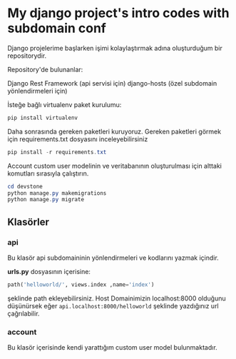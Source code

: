 # My django project's intro codes with subdomain conf
Django projelerime başlarken işimi kolaylaştırmak adına oluşturduğum bir repositorydir.

Repository'de bulunanlar:

Django Rest Framework (api servisi için)
django-hosts (özel subdomain yönlendirmeleri için)



İsteğe bağlı virtualenv paket kurulumu: 

```powershell
pip install virtualenv
```

Daha sonrasında gereken paketleri kuruyoruz. Gereken paketleri görmek için requirements.txt dosyasını inceleyebilirsiniz

```powershell
pip install -r requirements.txt
```


Account custom user modelinin ve veritabanının oluşturulması için alttaki komutları sırasıyla çalıştırın.
```powershell
cd devstone
python manage.py makemigrations
python manage.py migrate
```


## Klasörler

### api 

Bu klasör api subdomaininin yönlendirmeleri ve kodlarını yazmak içindir.

**urls.py** dosyasının içerisine: 
```python
path('helloworld/', views.index ,name='index')
```
şeklinde path ekleyebilirsiniz. Host Domainimizin localhost:8000 olduğunu düşünürsek eğer `api.localhost:8000/helloworld` şeklinde yazdığınız url çağrılabilir. 

### account 

Bu klasör içerisinde kendi yarattığım custom user model bulunmaktadır.